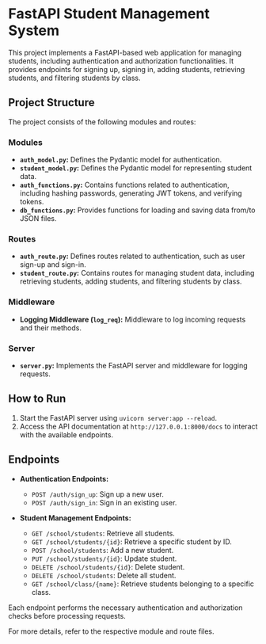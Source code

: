 # FastAPI Student Management System

This project implements a FastAPI-based web application for managing students, including authentication and authorization functionalities. It provides endpoints for signing up, signing in, adding students, retrieving students, and filtering students by class.

## Project Structure

The project consists of the following modules and routes:

### Modules

- **`auth_model.py`:** Defines the Pydantic model for authentication.
- **`student_model.py`:** Defines the Pydantic model for representing student data.
- **`auth_functions.py`:** Contains functions related to authentication, including hashing passwords, generating JWT tokens, and verifying tokens.
- **`db_functions.py`:** Provides functions for loading and saving data from/to JSON files.

### Routes

- **`auth_route.py`:** Defines routes related to authentication, such as user sign-up and sign-in.
- **`student_route.py`:** Contains routes for managing student data, including retrieving students, adding students, and filtering students by class.

### Middleware

- **Logging Middleware (`log_req`):** Middleware to log incoming requests and their methods.

### Server

- **`server.py`:** Implements the FastAPI server and middleware for logging requests.

## How to Run

1. Start the FastAPI server using `uvicorn server:app --reload`.
2. Access the API documentation at `http://127.0.0.1:8000/docs` to interact with the available endpoints.

## Endpoints

- **Authentication Endpoints:**
  - `POST /auth/sign_up`: Sign up a new user.
  - `POST /auth/sign_in`: Sign in an existing user.

- **Student Management Endpoints:**
  - `GET /school/students`: Retrieve all students.
  - `GET /school/students/{id}`: Retrieve a specific student by ID.
  - `POST /school/students`: Add a new student.
  - `PUT /school/students/{id}`: Update student.
  - `DELETE /school/students/{id}`: Delete student.
  - `DELETE /school/students`: Delete all student.
  - `GET /school/class/{name}`: Retrieve students belonging to a specific class.

Each endpoint performs the necessary authentication and authorization checks before processing requests.

For more details, refer to the respective module and route files.

